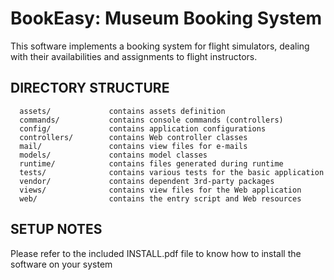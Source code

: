 BookEasy: Museum Booking System
===============================
This software implements a booking system for flight simulators, dealing with their availabilities
and assignments to flight instructors.

DIRECTORY STRUCTURE
-------------------

      assets/             contains assets definition
      commands/           contains console commands (controllers)
      config/             contains application configurations
      controllers/        contains Web controller classes
      mail/               contains view files for e-mails
      models/             contains model classes
      runtime/            contains files generated during runtime
      tests/              contains various tests for the basic application
      vendor/             contains dependent 3rd-party packages
      views/              contains view files for the Web application
      web/                contains the entry script and Web resources

SETUP NOTES
--------------------------------------
Please refer to the included INSTALL.pdf file to know how to install the software on your system 